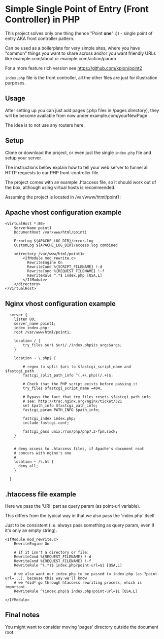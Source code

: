 # Simple Single Point of Entry (Front Controller) in PHP

This project solves only one thing (hence "Point **one**" :))  - single point of entry AKA front controller pattern.

Can be used as a boilerplate for very simple sites, where you have "common" things you want to share across and/or you want friendly URLs like example.com/about or example.com/action/param

For a more feature rich version see https://github.com/kpion/point2

`index.php` file is the front controller, all the other files are just for illustration purposes.

## Usage

After setting up you can just add pages (.php files in /pages directory), they will be become available from now under example.com/yourNewPage

The idea is to not use any routers here.

## Setup

Clone or download the project, or even just the single `index.php` file and setup your server.

The instructions below explain how to tell your web server to funnel all HTTP requests to our PHP front-controller file.

The project comes with an example .htaccess file, so it should work out of the box, although using virtual hosts is recommended.

Assuming the project is located in /var/www/html/point1 :

## Apache vhost configuration example

```
<VirtualHost *:80>
	ServerName point1
	DocumentRoot /var/www/html/point1
	
	ErrorLog ${APACHE_LOG_DIR}/error.log
	CustomLog ${APACHE_LOG_DIR}/access.log combined	
	
	<directory /var/www/html/point1>
	    <IfModule mod_rewrite.c>
	      RewriteEngine On
	      RewriteCond %{SCRIPT_FILENAME} !-d
	      RewriteCond %{REQUEST_FILENAME} !-f
	      RewriteRule ^.*$ index.php [QSA,L] 
	    </IfModule>  
	</directory>
</VirtualHost>
```

## Nginx vhost configuration example

```
  server {
    listen 80;
    server_name point1;
    index index.php;
    root /var/www/html/point1;
                       
    location / {
		try_files $uri $uri/ /index.php$is_args$args;
    }

    location ~ \.php$ {
    
		# regex to split $uri to $fastcgi_script_name and $fastcgi_path
		fastcgi_split_path_info ^(.+\.php)(/.+)$;

		# Check that the PHP script exists before passing it
		try_files $fastcgi_script_name =404;

		# Bypass the fact that try_files resets $fastcgi_path_info
		# see: http://trac.nginx.org/nginx/ticket/321
		set $path_info $fastcgi_path_info;
		fastcgi_param PATH_INFO $path_info;

		fastcgi_index index.php;
		include fastcgi.conf;

		fastcgi_pass unix:/run/php/php7.2-fpm.sock;
    }


    # deny access to .htaccess files, if Apache's document root
    # concurs with nginx's one
    #
    location ~ /\.ht {
      deny all;
    }
	
  }

```

## .htaccess file example

Here we pass the 'URI' part as query param (as point-url variable).

This differs from the typical way in that we also pass the 'index.php' itself.

Just to be consistent (i.e. always pass something as query param, even if it's only an empty string).

```
<IfModule mod_rewrite.c>
	RewriteEngine On

	# if it isn't a directory or file:
	RewriteCond %{REQUEST_FILENAME} !-d
	RewriteCond %{REQUEST_FILENAME} !-f
	RewriteRule ^(.*)$ index.php?point-url=$1 [QSA,L]
	
	# we also want our index php to be passed to index.php (as ?point-url=...), because this way we'll know
	# we *did* go through htaccess rewriting process, which is important.
	RewriteRule ^(index.php)$ index.php?point-url=$1 [QSA,L]
	
</IfModule>
```

## Final notes

You might want to consider moving 'pages' directory outside the document root.

